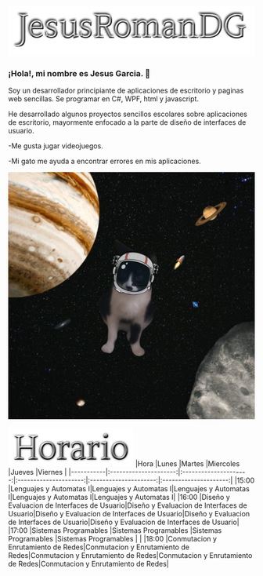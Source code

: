 ![](name.png)


### ¡Hola!, mi nombre es Jesus Garcia. 👋

Soy un desarrollador principiante de aplicaciones de escritorio y paginas web sencillas. Se programar en C#, WPF, html y javascript.

He desarrollado algunos proyectos sencillos escolares sobre aplicaciones de escritorio, mayormente enfocado a la parte de diseño de interfaces de usuario.

-Me gusta jugar videojuegos.
<p>-Mi gato me ayuda a encontrar errores en mis aplicaciones.</p>

![](capitanBigotes.jpg)


![](horario.png)
|Hora       |Lunes                  |Martes                 |Miercoles              |Jueves                 |Viernes                |
|-----------|:---------------------:|:---------------------:|:---------------------:|:---------------------:|:---------------------:|
|15:00      |Lenguajes y Automatas I|Lenguajes y Automatas I|Lenguajes y Automatas I|Lenguajes y Automatas I|Lenguajes y Automatas I|
|16:00      |Diseño y Evaluacion de Interfaces de Usuario|Diseño y Evaluacion de Interfaces de Usuario|Diseño y Evaluacion de Interfaces de Usuario|Diseño y Evaluacion de Interfaces de Usuario|Diseño y Evaluacion de Interfaces de Usuario|
|17:00      |Sistemas Programables  |Sistemas Programables  |Sistemas Programables  |Sistemas Programables  |                       |
|18:00      |Conmutacion y Enrutamiento de Redes|Conmutacion y Enrutamiento de Redes|Conmutacion y Enrutamiento de Redes|Conmutacion y Enrutamiento de Redes|Conmutacion y Enrutamiento de Redes|
             
             
<!--
**JesusRomanDG/JesusRomanDG** is a ✨ _special_ ✨ repository because its `README.md` (this file) appears on your GitHub profile.

Here are some ideas to get you started:

- 🔭 I’m currently working on ...
- 🌱 I’m currently learning ...
- 👯 I’m looking to collaborate on ...
- 🤔 I’m looking for help with ...
- 💬 Ask me about ...
- 📫 How to reach me: ...
- 😄 Pronouns: ...
- ⚡ Fun fact: ...
-->
